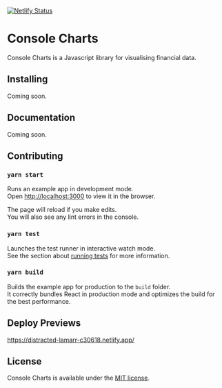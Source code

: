 [![Netlify Status](https://api.netlify.com/api/v1/badges/754fddcc-e010-4b27-913e-83c7b8ebdcf8/deploy-status)](https://app.netlify.com/sites/distracted-lamarr-c30618/deploys)

# Console Charts

Console Charts is a Javascript library for visualising financial data.

## Installing

Coming soon.

## Documentation

Coming soon.

## Contributing

### `yarn start`

Runs an example app in development mode.\
Open [http://localhost:3000](http://localhost:3000) to view it in the browser.

The page will reload if you make edits.\
You will also see any lint errors in the console.

### `yarn test`

Launches the test runner in interactive watch mode.\
See the section about [running tests](https://facebook.github.io/create-react-app/docs/running-tests) for more information.

### `yarn build`

Builds the example app for production to the `build` folder.\
It correctly bundles React in production mode and optimizes the build for the best performance.

## Deploy Previews

https://distracted-lamarr-c30618.netlify.app/

## License

Console Charts is available under the [MIT license](https://opensource.org/licenses/MIT).
